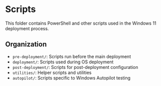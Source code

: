# Scripts

This folder contains PowerShell and other scripts used in the Windows 11 deployment process.

## Organization

- `pre-deployment/`: Scripts run before the main deployment
- `deployment/`: Scripts used during OS deployment
- `post-deployment/`: Scripts for post-deployment configuration
- `utilities/`: Helper scripts and utilities
- `autopilot/`: Scripts specific to Windows Autopilot testing